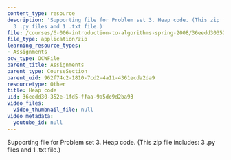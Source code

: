 ```yaml
---
content_type: resource
description: 'Supporting file for Problem set 3. Heap code. (This zip file includes:
  3 .py files and 1 .txt file.)'
file: /courses/6-006-introduction-to-algorithms-spring-2008/36eedd30352e1fd5ffaa9a5dc9d2ba93_ps3_heap.zip
file_type: application/zip
learning_resource_types:
- Assignments
ocw_type: OCWFile
parent_title: Assignments
parent_type: CourseSection
parent_uid: 962f74c2-1810-7cd2-4a11-4361ecda2da9
resourcetype: Other
title: Heap code
uid: 36eedd30-352e-1fd5-ffaa-9a5dc9d2ba93
video_files:
  video_thumbnail_file: null
video_metadata:
  youtube_id: null
---
```

Supporting file for Problem set 3. Heap code. (This zip file includes: 3 .py files and 1 .txt file.)

